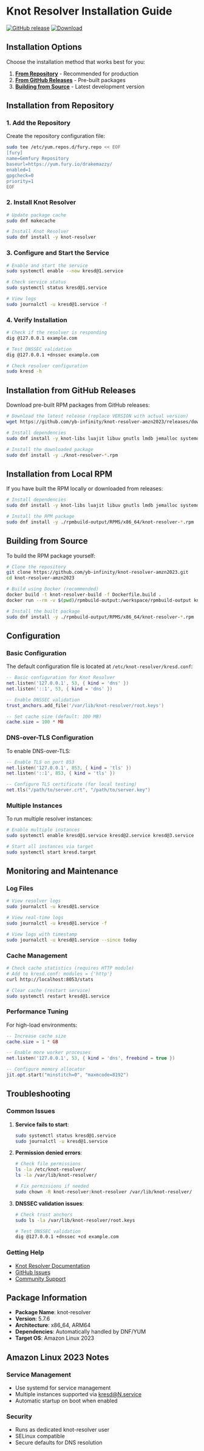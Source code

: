 # Knot Resolver Installation Guide

[![GitHub release](https://img.shields.io/github/release/yb-infinity/knot-resolver-amzn2023.svg)](https://github.com/yb-infinity/knot-resolver-amzn2023/releases)
[![Download](https://img.shields.io/github/downloads/yb-infinity/knot-resolver-amzn2023/total.svg)](https://github.com/yb-infinity/knot-resolver-amzn2023/releases)

## Installation Options

Choose the installation method that works best for you:

1. **[From Repository](#installation-from-repository)** - Recommended for production
2. **[From GitHub Releases](#installation-from-github-releases)** - Pre-built packages
3. **[Building from Source](#building-from-source)** - Latest development version

## Installation from Repository

### 1. Add the Repository

Create the repository configuration file:

```bash
sudo tee /etc/yum.repos.d/fury.repo << EOF
[fury]
name=Gemfury Repository
baseurl=https://yum.fury.io/drakemazzy/
enabled=1
gpgcheck=0
priority=1
EOF
```

### 2. Install Knot Resolver

```bash
# Update package cache
sudo dnf makecache

# Install Knot Resolver
sudo dnf install -y knot-resolver
```

### 3. Configure and Start the Service

```bash
# Enable and start the service
sudo systemctl enable --now kresd@1.service

# Check service status
sudo systemctl status kresd@1.service

# View logs
sudo journalctl -u kresd@1.service -f
```

### 4. Verify Installation

```bash
# Check if the resolver is responding
dig @127.0.0.1 example.com

# Test DNSSEC validation
dig @127.0.0.1 +dnssec example.com

# Check resolver configuration
sudo kresd -h
```

## Installation from GitHub Releases

Download pre-built RPM packages from GitHub releases:

```bash
# Download the latest release (replace VERSION with actual version)
wget https://github.com/yb-infinity/knot-resolver-amzn2023/releases/download/v5.7.6/knot-resolver-5.7.6-*.rpm

# Install dependencies
sudo dnf install -y knot-libs luajit libuv gnutls lmdb jemalloc systemd-libs libcap-ng libedit libnghttp2

# Install the downloaded package
sudo dnf install -y ./knot-resolver-*.rpm
```

## Installation from Local RPM

If you have built the RPM locally or downloaded from releases:

```bash
# Install dependencies
sudo dnf install -y knot-libs luajit libuv gnutls lmdb jemalloc systemd-libs libcap-ng libedit libnghttp2

# Install the RPM package
sudo dnf install -y ./rpmbuild-output/RPMS/x86_64/knot-resolver-*.rpm
```

## Building from Source

To build the RPM package yourself:

```bash
# Clone the repository
git clone https://github.com/yb-infinity/knot-resolver-amzn2023.git
cd knot-resolver-amzn2023

# Build using Docker (recommended)
docker build -t knot-resolver-build -f Dockerfile.build .
docker run --rm -v $(pwd)/rpmbuild-output:/workspace/rpmbuild-output knot-resolver-build

# Install the built package
sudo dnf install -y ./rpmbuild-output/RPMS/x86_64/knot-resolver-*.rpm
```

## Configuration

### Basic Configuration

The default configuration file is located at `/etc/knot-resolver/kresd.conf`:

```lua
-- Basic configuration for Knot Resolver
net.listen('127.0.0.1', 53, { kind = 'dns' })
net.listen('::1', 53, { kind = 'dns' })

-- Enable DNSSEC validation
trust_anchors.add_file('/var/lib/knot-resolver/root.keys')

-- Set cache size (default: 100 MB)
cache.size = 100 * MB
```

### DNS-over-TLS Configuration

To enable DNS-over-TLS:

```lua
-- Enable TLS on port 853
net.listen('127.0.0.1', 853, { kind = 'tls' })
net.listen('::1', 853, { kind = 'tls' })

-- Configure TLS certificate (for local testing)
net.tls("/path/to/server.crt", "/path/to/server.key")
```

### Multiple Instances

To run multiple resolver instances:

```bash
# Enable multiple instances
sudo systemctl enable kresd@1.service kresd@2.service kresd@3.service

# Start all instances via target
sudo systemctl start kresd.target
```

## Monitoring and Maintenance

### Log Files

```bash
# View resolver logs
sudo journalctl -u kresd@1.service

# View real-time logs
sudo journalctl -u kresd@1.service -f

# View logs with timestamp
sudo journalctl -u kresd@1.service --since today
```

### Cache Management

```bash
# Check cache statistics (requires HTTP module)
# Add to kresd.conf: modules = {'http'}
curl http://localhost:8053/stats

# Clear cache (restart service)
sudo systemctl restart kresd@1.service
```

### Performance Tuning

For high-load environments:

```lua
-- Increase cache size
cache.size = 1 * GB

-- Enable more worker processes
net.listen('127.0.0.1', 53, { kind = 'dns', freebind = true })

-- Configure memory allocator
jit.opt.start("minstitch=0", "maxmcode=8192")
```

## Troubleshooting

### Common Issues

1. **Service fails to start**:
   ```bash
   sudo systemctl status kresd@1.service
   sudo journalctl -u kresd@1.service
   ```

2. **Permission denied errors**:
   ```bash
   # Check file permissions
   ls -la /etc/knot-resolver/
   ls -la /var/lib/knot-resolver/

   # Fix permissions if needed
   sudo chown -R knot-resolver:knot-resolver /var/lib/knot-resolver/
   ```

3. **DNSSEC validation issues**:
   ```bash
   # Check trust anchors
   sudo ls -la /var/lib/knot-resolver/root.keys

   # Test DNSSEC validation
   dig @127.0.0.1 +dnssec +cd example.com
   ```

### Getting Help

- [Knot Resolver Documentation](https://knot-resolver.readthedocs.io/)
- [GitHub Issues](https://github.com/yb-infinity/knot-resolver-amzn2023/issues)
- [Community Support](https://github.com/yb-infinity/knot-resolver-amzn2023/discussions)

## Package Information

- **Package Name**: knot-resolver
- **Version**: 5.7.6
- **Architecture**: x86_64, ARM64
- **Dependencies**: Automatically handled by DNF/YUM
- **Target OS**: Amazon Linux 2023

## Amazon Linux 2023 Notes

### Service Management
- Use systemd for service management
- Multiple instances supported via kresd@N.service
- Automatic startup on boot when enabled

### Security
- Runs as dedicated knot-resolver user
- SELinux compatible
- Secure defaults for DNS resolution

